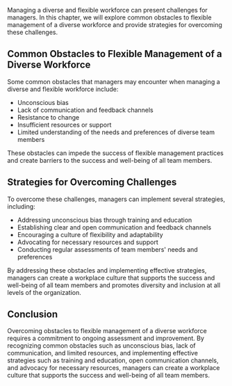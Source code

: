 
Managing a diverse and flexible workforce can present challenges for managers. In this chapter, we will explore common obstacles to flexible management of a diverse workforce and provide strategies for overcoming these challenges.

Common Obstacles to Flexible Management of a Diverse Workforce
--------------------------------------------------------------

Some common obstacles that managers may encounter when managing a diverse and flexible workforce include:

* Unconscious bias
* Lack of communication and feedback channels
* Resistance to change
* Insufficient resources or support
* Limited understanding of the needs and preferences of diverse team members

These obstacles can impede the success of flexible management practices and create barriers to the success and well-being of all team members.

Strategies for Overcoming Challenges
------------------------------------

To overcome these challenges, managers can implement several strategies, including:

* Addressing unconscious bias through training and education
* Establishing clear and open communication and feedback channels
* Encouraging a culture of flexibility and adaptability
* Advocating for necessary resources and support
* Conducting regular assessments of team members' needs and preferences

By addressing these obstacles and implementing effective strategies, managers can create a workplace culture that supports the success and well-being of all team members and promotes diversity and inclusion at all levels of the organization.

Conclusion
----------

Overcoming obstacles to flexible management of a diverse workforce requires a commitment to ongoing assessment and improvement. By recognizing common obstacles such as unconscious bias, lack of communication, and limited resources, and implementing effective strategies such as training and education, open communication channels, and advocacy for necessary resources, managers can create a workplace culture that supports the success and well-being of all team members.
